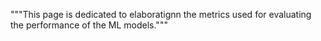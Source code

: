 """This page is dedicated to elaboratignn the metrics used for evaluating the performance of the ML models."""